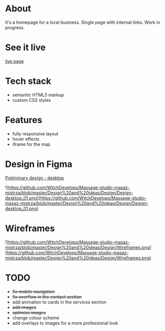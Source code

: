 # About

It's a homepage for a local business. Single page with internal links.
Work in progress.

# See it live
[live page](https://witchdevelops.github.io/Massage-studio-masaz-mistrza/)

# Tech stack
* semantic HTML5 markup
* custom CSS styles

# Features
* fully responsive layout
* hover effects
* iframe for the map

# Design in Figma
[Preliminary design - desktop](https://www.figma.com/file/RVTy9YZKnkGH3eX9DqTsbj/Massage?node-id=0%3A1&t=BYu1UF8ZLoMBGM5H-1)

![https://github.com/WitchDevelops/Massage-studio-masaz-mistrza/blob/master/Design%20and%20ideas/Design/Design-desktop_01.png](https://github.com/WitchDevelops/Massage-studio-masaz-mistrza/blob/master/Design%20and%20ideas/Design/Design-desktop_01.png)

# Wireframes
![https://github.com/WitchDevelops/Massage-studio-masaz-mistrza/blob/master/Design%20and%20ideas/Design/Wireframes.png](https://github.com/WitchDevelops/Massage-studio-masaz-mistrza/blob/master/Design%20and%20ideas/Design/Wireframes.png)

# TODO
* ~~fix mobile navigation~~
* ~~fix overflow in the contact section~~
* add animation to cards in the services section
* ~~add images~~
* ~~optimize images~~
* change colour scheme
* add overlays to images for a more professional look
